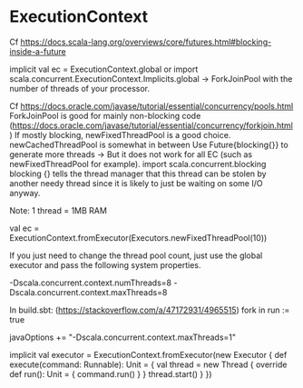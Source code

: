 # ExecutionContext

Cf https://docs.scala-lang.org/overviews/core/futures.html#blocking-inside-a-future

implicit val ec = ExecutionContext.global
 or
 import scala.concurrent.ExecutionContext.Implicits.global
 -> ForkJoinPool with the number of threads of your processor.
 
Cf https://docs.oracle.com/javase/tutorial/essential/concurrency/pools.html
ForkJoinPool is good for mainly non-blocking code (https://docs.oracle.com/javase/tutorial/essential/concurrency/forkjoin.html)
If mostly blocking, newFixedThreadPool is a good choice.
newCachedThreadPool is somewhat in between
Use Future{blocking{}} to generate more threads -> But it does not work for all EC (such as newFixedThreadPool for example).
import scala.concurrent.blocking
blocking {} tells the thread manager that this thread can be stolen by another needy thread since it is likely to just be waiting on some I/O anyway.

Note: 1 thread = 1MB RAM

val ec = ExecutionContext.fromExecutor(Executors.newFixedThreadPool(10))

If you just need to change the thread pool count, just use the global executor and pass the following system properties.

-Dscala.concurrent.context.numThreads=8 -Dscala.concurrent.context.maxThreads=8

In build.sbt: (https://stackoverflow.com/a/47172931/4965515)
fork in run := true

javaOptions += "-Dscala.concurrent.context.maxThreads=1"
 

implicit val executor =
    ExecutionContext.fromExecutor(new Executor {
      def execute(command: Runnable): Unit = {
        val thread = new Thread {
          override def run(): Unit = {
            command.run()
          }
        }
        thread.start()
      }
    })
